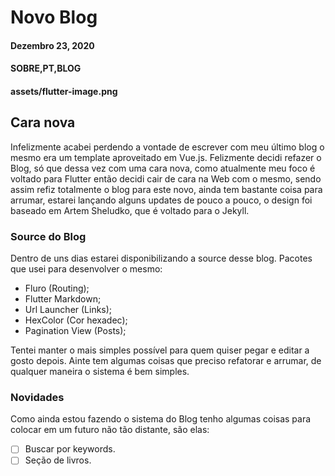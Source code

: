 # Novo Blog
#### Dezembro 23, 2020
#### SOBRE,PT,BLOG
#### assets/flutter-image.png

## Cara nova

Infelizmente acabei perdendo a vontade de escrever com meu último blog o mesmo era um template aproveitado em Vue.js. Felizmente decidi refazer o Blog, só que dessa vez com uma cara nova, como atualmente meu foco é voltado para Flutter então decidi cair de cara na Web com o mesmo, sendo assim refiz totalmente o blog para este novo, ainda tem bastante coisa para arrumar, estarei lançando alguns updates de pouco a pouco, o design foi baseado em Artem Sheludko, que é voltado para o Jekyll.

### Source do Blog

Dentro de uns dias estarei disponibilizando a source desse blog. Pacotes que usei para desenvolver o mesmo:

- Fluro (Routing);
- Flutter Markdown;
- Url Launcher (Links);
- HexColor (Cor hexadec);
- Pagination View (Posts);

Tentei manter o mais simples possível para quem quiser pegar e editar a gosto depois. Ainte tem algumas coisas que preciso refatorar e arrumar, de qualquer maneira o sistema é bem simples.

### Novidades

Como ainda estou fazendo o sistema do Blog tenho algumas coisas para colocar em um futuro não tão distante, são elas:
- [ ] Buscar por keywords.
- [ ] Seção de livros.